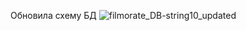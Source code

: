 Обновила схему БД
![filmorate_DB-string10_updated](https://user-images.githubusercontent.com/68862364/177215247-bf911764-5698-41e6-a5f5-d1b5759f8a50.png)


